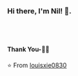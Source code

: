### Hi there, I'm Nil! 👋.

<!-- <br/>
<p align="center">
  <img src="https://github-profile-trophy.vercel.app/?username=louisxie0830&theme=onedark" alt="louisxie0830" />
</p>

<p align="center">
  <img
     src="https://github-readme-stats.vercel.app/api/top-langs/?username=louisxie0830&show_icons=true&theme=dark&layout=compact"
     alt="louisxie0830" />
</p>
<br/> -->
<!-- <p>
   <a href="https://app.daily.dev/louis">
    <img src="https://api.daily.dev/devcards/1f50ddf2796d4347aada096fb90aad2f.png?r=zyx" width="400" alt="Louis Xie's Dev Card"/>
  </a>
</p> -->

<p>
<!-- GitHub Stats -->
<!-- <img height="180em" src="https://github-readme-stats.vercel.app/api?username=louisxie0830&show_icons=true&hide_border=true" alt="louisxie0830"/> -->

<br/>
<br/>


#### Thank You-🙏🏼

⭐️ From [louisxie0830](https://github.com/louisxie0830)
